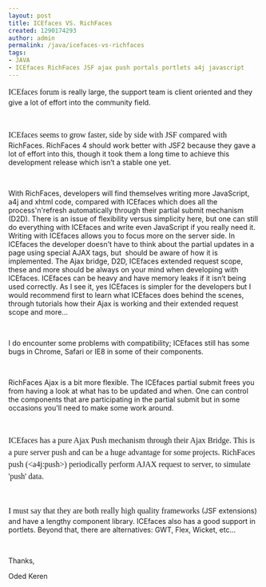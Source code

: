 ```yaml
---
layout: post
title: ICEfaces VS. RichFaces
created: 1290174293
author: admin
permalink: /java/icefaces-vs-richfaces
tags:
- JAVA
- ICEfaces RichFaces JSF ajax push portals portlets a4j javascript
---
```

<p><span style="font-size:12.0pt;
line-height:150%;font-family:&quot;Times New Roman&quot;,&quot;serif&quot;">ICEfaces forum</span> is really large, the support team is client oriented and they give a lot of effort into the community field.</p>
<p>&nbsp;</p>
<p><span style="font-size:12.0pt;
line-height:150%;font-family:&quot;Times New Roman&quot;,&quot;serif&quot;">ICEfaces seems to grow faster, side by side with JSF compared with</span> RichFaces. RichFaces 4 should work better with JSF2 because they gave a lot of effort into this, though it took them a long time to achieve this development release which isn&rsquo;t a stable one yet.</p>
<p>&nbsp;</p>
<p>With RichFaces, developers will find themselves writing more JavaScript, a4j and xhtml code, compared with ICEfaces which does all the process&#39;n&#39;refresh automatically through their partial submit mechanism (D2D). There is an issue of flexibility versus simplicity here, but one can still do everything with ICEfaces and write even JavaScript if you really need it. Writing with ICEfaces allows you to focus more on the server side. In ICEfaces the developer doesn&#39;t have to think about the partial updates in a page using special AJAX tags, but&nbsp;<span style="mso-spacerun:yes">&nbsp;</span>should be aware of how it is implemented. The Ajax bridge, D2D, ICEfaces extended request scope, these and more should be always on your mind when developing with ICEfaces. ICEfaces can be heavy and have memory leaks if it isn&rsquo;t being used correctly. As I see it, yes ICEfaces is simpler for the developers but I would recommend first to learn what ICEfaces does behind the scenes, through tutorials how their Ajax is working and their extended request scope and more...</p>
<p>&nbsp;</p>
<p>I do encounter some problems with compatibility; ICEfaces still has some bugs in Chrome, Safari or IE8 in some of their components.</p>
<p>&nbsp;</p>
<p>RichFaces Ajax is a bit more flexible. The ICEfaces partial submit frees you from having a look at what has to be updated and when. One can control the components that are participating in the partial submit but in some occasions you&#39;ll need to make some work around.</p>
<p>&nbsp;</p>
<p><span style="font-size:12.0pt;
line-height:150%;font-family:&quot;Times New Roman&quot;,&quot;serif&quot;">ICEfaces has a pure Ajax Push mechanism through their Ajax Bridge. This is a pure server push and can be a huge advantage for some projects. RichFaces push (&lt;a4j:push&gt;) periodically perform AJAX request to server, to simulate &#39;push&#39; data.</span></p>
<p>&nbsp;</p>
<p><span style="font-size:12.0pt;
line-height:150%;font-family:&quot;Times New Roman&quot;,&quot;serif&quot;">I must say that they are both really high quality frameworks</span> (JSF extensions) and have a lengthy component library. ICEfaces also has a good support in portlets. Beyond that, there are alternatives: GWT, Flex, Wicket, etc...</p>
<p>&nbsp;</p>
<p>Thanks,</p>
<p>Oded Keren&nbsp;</p>
<p class="MsoNormal" style="text-align:justify;line-height:150%;direction:ltr;
unicode-bidi:embed"><o:p></o:p></p>
<p>&nbsp;</p>
